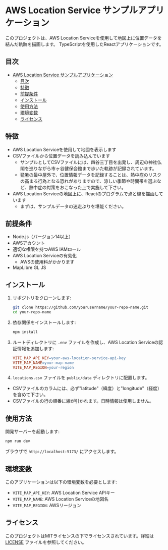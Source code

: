 # AWS Location Service サンプルアプリケーション

このプロジェクトは、AWS Location Serviceを使用して地図上に位置データを結んだ軌跡を描画します。
TypeScriptを使用したReactアプリケーションです。

## 目次

- [AWS Location Service サンプルアプリケーション](#aws-location-service-サンプルアプリケーション)
  - [目次](#目次)
  - [特徴](#特徴)
  - [前提条件](#前提条件)
  - [インストール](#インストール)
  - [使用方法](#使用方法)
  - [環境変数](#環境変数)
  - [ライセンス](#ライセンス)

## 特徴

- AWS Location Serviceを使用して地図を表示します
- CSVファイルから位置データを読み込んでいます
  - サンプルとしてCSVファイルには、四谷三丁目を出発し、周辺の神社仏閣を巡りながら市ヶ谷健保会館まで歩いた軌跡が記録されています。
  - 猛暑の最中屋外で、位置情報データを記録することは、熱中症のリスクの高まる行為となる恐れがありますので、涼しい季節や時間帯を選ぶなど、熱中症の対策をおこなった上で実施して下さい。
- AWS Location Serviceの地図上に、Reactのプログラムで点と線を描画しています
  - まずは、サンプルデータの迷走ぶりを堪能ください。

## 前提条件

- Node.js（バージョン14以上）
- AWSアカウント
- 適切な権限を持つAWS IAMロール
- AWS Location Serviceの有効化
  - AWSの使用料がかかります
- MapLibre GL JS

## インストール

1. リポジトリをクローンします:

   ```sh
   git clone https://github.com/yourusername/your-repo-name.git
   cd your-repo-name
   ```

2. 依存関係をインストールします:

   ```sh
   npm install
   ```

3. ルートディレクトリに `.env` ファイルを作成し、AWS Location Serviceの認証情報を追加します:

   ```makefile
   VITE_MAP_API_KEY=your-aws-location-service-api-key
   VITE_MAP_NAME=your-map-name
   VITE_MAP_REGION=your-region
   ```

4. `locations.csv` ファイルを `public/data` ディレクトリに配置します。

- CSVファイルのカラムには、必ず"latitude"（緯度）と"longitude"（経度）を含めて下さい。
- CSVファイルの行の順番に線が引かれます。日時情報は使用しません。

## 使用方法

開発サーバーを起動します:

```sh
npm run dev
```

ブラウザで `http://localhost:5173/` にアクセスします。

## 環境変数

このアプリケーションは以下の環境変数を必要とします:

- `VITE_MAP_API_KEY`: AWS Location Service APIキー
- `VITE_MAP_NAME`: AWS Location Serviceの地図名
- `VITE_MAP_REGION`: AWSリージョン

## ライセンス

このプロジェクトはMITライセンスの下でライセンスされています。詳細は [LICENSE](LICENSE) ファイルを参照してください。
